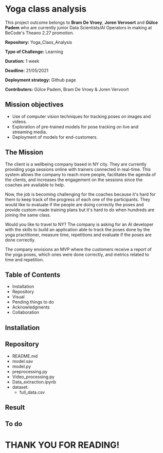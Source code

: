 # Yoga class analysis

This project outcome belongs to **Bram De Vroey**, **Joren Vervoort** and **Gülce Padem** who are currently junior Data Scientists/AI Operators in making at BeCode's Theano 2.27 promotion.

**Repository:** Yoga_Class_Analysis

**Type of Challenge:** Learning

**Duration:** 1 week

**Deadline:** 21/05/2021

**Deployment strategy:** Github page

**Contributers:** Gülce Padem, Bram De Vroey & Joren Vervoort

## Mission objectives

- Use of computer vision techniques for tracking poses on images and videos.
- Exploration of pre-trained models for pose tracking on live and streaming media.
- Deployment of models for end-customers.

## The Mission

The client is a wellbeing company based in NY city. They are currently providing yoga sessions online with trainers connected in real-time. This system allows the company to reach more people, facilitates the agenda of the clients, and increases the engagement on the sessions since the coaches are available to help.

Now, the job is becoming challenging for the coaches because it's hard for them to keep track of the progress of each one of the participants. They would like to evaluate if the people are doing correctly the poses and provide custom-made training plans but it's hard to do when hundreds are joining the same class.

Would you like to travel to NY? The company is asking for an AI developer with the skills to build an application able to track the poses done by the yoga practitioner, measure time, repetitions and evaluate if the poses are done correctly.

The company envisions an MVP where the customers receive a report of the yoga poses, which ones were done correctly, and metrics related to time and repetition. 

## Table of Contents

- Installation
- Repository
- Visual
- Pending things to do
- Acknowledgments
- Collaboration

## Installation

## Repository

- README.md
- model.sav
- model.py
- preprocessing.py
- Video_processing.py
- Data_extraction.ipynb
- dataset:
    - full_data.csv

## Result



## To do



# THANK YOU FOR READING!

